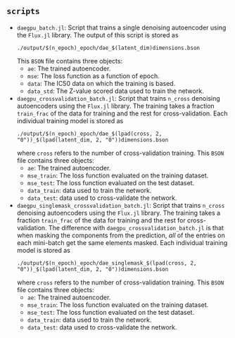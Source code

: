 ## `scripts`

- `daegpu_batch.jl`: Script that trains a single denoising autoencoder using the
  `Flux.jl` library. The output of this script is stored as
  ```
  ./output/$(n_epoch)_epoch/dae_$(latent_dim)dimensions.bson
  ```
  This `BSON` file contains three objects:
    - `ae`: The trained autoencoder.
    - `mse`: The loss function as a function of epoch.
    - `data`: The IC50 data on which the training is based.
    - `data_std`: The Z-value scored data used to train the network.
- `daegpu_crossvalidation_batch.jl`: Script that trains `n_cross` denoising
  autoencoders using the `Flux.jl` library. The training takes a fraction
  `train_frac` of the data for training and the rest for cross-validation. Each
  individual training model is stored as
  ```
  ./output/$(n_epoch)_epoch/dae_$(lpad(cross, 2, "0"))_$(lpad(latent_dim, 2, "0"))dimensions.bson
  ```
  where `cross` refers to the number of cross-validation training.
  This `BSON` file contains three objects:
    - `ae`: The trained autoencoder.
    - `mse_train`: The loss function evaluated on the training dataset.
    - `mse_test`: The loss function evaluated on the test dataset.
    - `data_train`: data used to train the network.
    - `data_test`: data used to cross-validate the network.
- `daegpu_singlemask_crossvalidation_batch.jl`: Script that trains `n_cross`
  denoising autoencoders using the `Flux.jl` library. The training takes a
  fraction `train_frac` of the data for training and the rest for
  cross-validation. The difference with `daegpu_crossvalidation_batch.jl` is
  that when masking the components from the prediction, *all* of the entries on
  each mini-batch get the same elements masked. Each individual training model
  is stored as
  ```
  ./output/$(n_epoch)_epoch/dae_singlemask_$(lpad(cross, 2, "0"))_$(lpad(latent_dim, 2, "0"))dimensions.bson
  ```
  where `cross` refers to the number of cross-validation training.
  This `BSON` file contains three objects:
    - `ae`: The trained autoencoder.
    - `mse_train`: The loss function evaluated on the training dataset.
    - `mse_test`: The loss function evaluated on the test dataset.
    - `data_train`: data used to train the network.
    - `data_test`: data used to cross-validate the network.